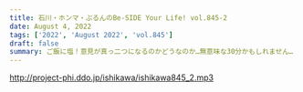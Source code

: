 ```yaml
---
title: 石川・ホンマ・ぶるんのBe-SIDE Your Life! vol.845-2
date: August 4, 2022
tags: ['2022', 'August 2022', 'vol.845']
draft: false
summary: ご飯に塩！意見が真っ二つになるのかどうなのか…無意味な30分かもしれません…
---
```


http://project-phi.ddo.jp/ishikawa/ishikawa845_2.mp3